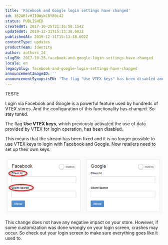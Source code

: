 ```yaml
---
title: 'Facebook and Google login settings have changed'
id: 362ARlvHIIOWykC8Y80i42
status: PUBLISHED
createdAt: 2017-10-25T21:16:58.154Z
updatedAt: 2019-12-31T15:13:38.602Z
publishedAt: 2019-12-31T15:13:38.602Z
contentType: updates
productTeam: Identity
author: authors_24
slugEN: 2017-10-25-facebook-and-google-login-settings-have-changed
locale: en
legacySlug: facebook-and-google-login-settings-have-changed
announcementImageID: ''
announcementSynopsisEN: 'The flag "Use VTEX keys" has been disabled and the retailer needs to set up his own'
---
```


TESTE

Login via Facebook and Google is a powerful feature used by hundreds of VTEX stores. And the configuration of this functionality has changed. So stay tuned.

The flag __Use VTEX keys__, which previously activated the use of data provided by VTEX for login operation, has been disabled.

This means that the stream has been fixed and it is no longer possible to use VTEX keys to login with Facebook and Google. Now retailers need to set up their own keys.

![login2](https://raw.githubusercontent.com/vtexdocs/help-center-content/refs/heads/main/docs/en/announcements/2017-10-25-facebook-and-google-login-settings-have-changed_1.png)

This change does not have any negative impact on your store. However, if some customization was done wrongly on your login screen, crashes may occur. So check out your login screen to make sure everything goes like it used to.
